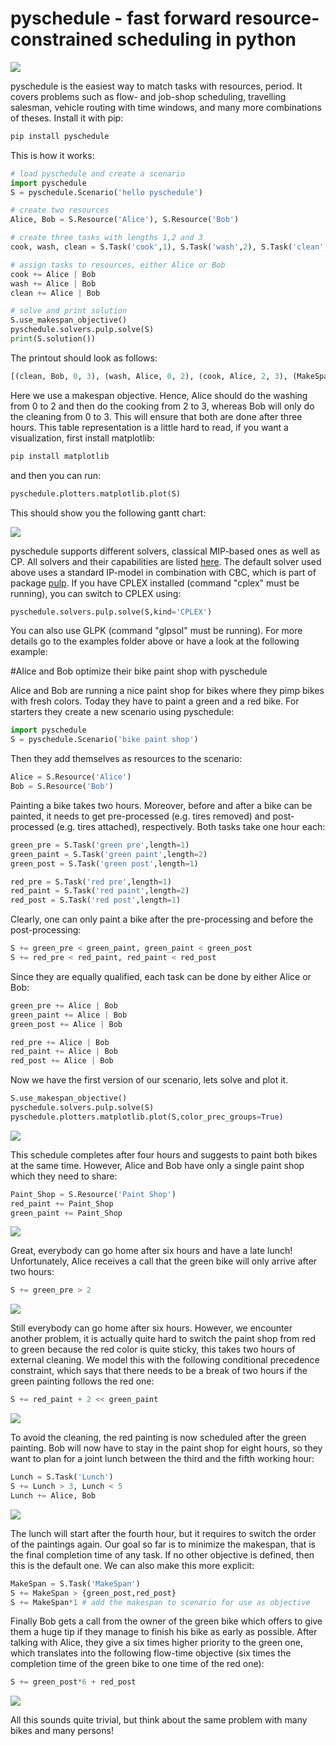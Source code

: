 # pyschedule - fast forward resource-constrained scheduling in python

![](https://github.com/timnon/pyschedule/blob/master/pics/gantt.png)

pyschedule is the easiest way to match tasks with resources, period. It covers problems such as flow- and job-shop scheduling, travelling salesman, vehicle routing with time windows, and many more combinations of theses. Install it with pip:

```python
pip install pyschedule
```

This is how it works:

```python
# load pyschedule and create a scenario
import pyschedule
S = pyschedule.Scenario('hello pyschedule')

# create two resources
Alice, Bob = S.Resource('Alice'), S.Resource('Bob')

# create three tasks with lengths 1,2 and 3
cook, wash, clean = S.Task('cook',1), S.Task('wash',2), S.Task('clean',3)

# assign tasks to resources, either Alice or Bob
cook += Alice | Bob
wash += Alice | Bob
clean += Alice | Bob

# solve and print solution
S.use_makespan_objective()
pyschedule.solvers.pulp.solve(S)
print(S.solution())
```

The printout should look as follows:

```python
[(clean, Bob, 0, 3), (wash, Alice, 0, 2), (cook, Alice, 2, 3), (MakeSpan, Alice, 3, 4)]
```

Here we use a makespan objective. Hence, Alice should do the washing from 0 to 2 and then do the cooking from 2 to 3, whereas Bob will only do the cleaning from 0 to 3. This will ensure that both are done after three hours. This table representation is a little hard to read, if you want a visualization, first install matplotlib:

```python
pip install matplotlib
```

and then you can run:

```python
pyschedule.plotters.matplotlib.plot(S)
```

This should show you the following gantt chart:

![](https://github.com/timnon/pyschedule/blob/master/pics/hello-pyschedule.png)

pyschedule supports different solvers, classical MIP-based ones as well as CP. All solvers and their capabilities are listed <a href="https://github.com/timnon/pyschedule/wiki/Overview">here</a>. The default solver used above uses a standard IP-model in combination with CBC, which is part of package <a href="https://pypi.python.org/pypi/PuLP">pulp</a>. If you have CPLEX installed (command "cplex" must be running), you can switch to CPLEX using:

```python
pyschedule.solvers.pulp.solve(S,kind='CPLEX')
```

You can also use GLPK (command "glpsol" must be running). For more details go to the examples folder above or have a look at the following example:

#Alice and Bob optimize their bike paint shop with pyschedule

Alice and Bob are running a nice paint shop for bikes where they pimp bikes with fresh colors. Today they have to paint a green and a red bike. For starters they create a new scenario using pyschedule:
```python
import pyschedule
S = pyschedule.Scenario('bike paint shop')
```

Then they add themselves as resources to the scenario:

```python
Alice = S.Resource('Alice')
Bob = S.Resource('Bob')
```

Painting a bike takes two hours. Moreover, before and after a bike can be painted, it needs to get pre-processed (e.g. tires removed) and post-processed (e.g. tires attached), respectively. Both tasks take one hour each:

```python
green_pre = S.Task('green pre',length=1)
green_paint = S.Task('green paint',length=2)
green_post = S.Task('green post',length=1)

red_pre = S.Task('red pre',length=1)
red_paint = S.Task('red paint',length=2)
red_post = S.Task('red post',length=1)
```

Clearly, one can only paint a bike after the pre-processing and before the post-processing:

```python
S += green_pre < green_paint, green_paint < green_post
S += red_pre < red_paint, red_paint < red_post
```

Since they are equally qualified, each task can be done by either Alice or Bob:

```python
green_pre += Alice | Bob
green_paint += Alice | Bob
green_post += Alice | Bob

red_pre += Alice | Bob
red_paint += Alice | Bob
red_post += Alice | Bob
```

Now we have the first version of our scenario, lets solve and plot it. 

```python
S.use_makespan_objective()
pyschedule.solvers.pulp.solve(S)
pyschedule.plotters.matplotlib.plot(S,color_prec_groups=True)  
```

![](https://github.com/timnon/pyschedule/blob/master/pics/bike-shop-first.png)

This schedule completes after four hours and suggests to paint both bikes at the same time. However, Alice and Bob have only a single paint shop which they need to share:

```python
Paint_Shop = S.Resource('Paint Shop')
red_paint += Paint_Shop
green_paint += Paint_Shop
```

![](https://github.com/timnon/pyschedule/blob/master/pics/bike-shop-paint-shop.png)

Great, everybody can go home after six hours and have a late lunch! Unfortunately, Alice receives a call that the green bike will only arrive after two hours:
```python
S += green_pre > 2
```

![](https://github.com/timnon/pyschedule/blob/master/pics/bike-shop-later.png)

Still everybody can go home after six hours. However, we encounter another problem, it is actually quite hard to switch the paint shop from red to green because the red color is quite sticky, this takes two hours of external cleaning. We model this with the following conditional precedence constraint, which says that there needs to be a break of two hours if the green painting follows the red one:

```python
S += red_paint + 2 << green_paint
```

![](https://github.com/timnon/pyschedule/blob/master/pics/bike-shop-changeover-cost.png)

To avoid the cleaning, the red painting is now scheduled after the green painting. Bob will now have to stay in the paint shop for eight hours, so they want to plan for a joint lunch between the third and the fifth working hour:

```python
Lunch = S.Task('Lunch')
S += Lunch > 3, Lunch < 5
Lunch += Alice, Bob
```

![](https://github.com/timnon/pyschedule/blob/master/pics/bike-shop-lunch.png)

The lunch will start after the fourth hour, but it requires to switch the order of the paintings again. Our goal so far is to minimize the makespan, that is the final completion time of any task. If no other objective is defined, then this is the default one. We can also make this more explicit:

```python
MakeSpan = S.Task('MakeSpan')
S += MakeSpan > {green_post,red_post}
S += MakeSpan*1 # add the makespan to scenario for use as objective
```

Finally Bob gets a call from the owner of the green bike which offers to give them a huge tip if they manage to finish his bike as early as possible. After talking with Alice, they give a six times higher priority to the green one, which translates into the following flow-time objective (six times the completion time of the green bike to one time of the red one):

```python
S += green_post*6 + red_post
```

![](https://github.com/timnon/pyschedule/blob/master/pics/bike-shop-flow-time.png)

All this sounds quite trivial, but think about the same problem with many bikes and many persons!



























